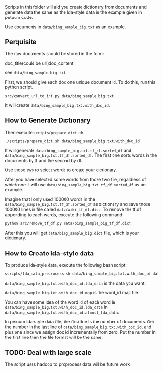 Scripts in this folder will aid you create dictionary from documents and
generate data the same as the lda-style data in the example given in petuum
code.

Use documents in `data/bing_sample_big.txt` as an example.

## Perquisite
The raw documents should be stored in the form:

doc_title(could be url)<tab>doc_content

see `data/bing_sample_big.txt`.

First, we should give each doc one unique document id. To do this, run this
python script.
```bash
src/convert_url_to_int.py data/bing_sample_big.txt
```

It will create `data/bing_sample_big.txt.with_doc_id`.

## How to Generate Dictionary
Then execute `scripts/prepare_dict.sh`.

```bash
./scripts/prepare_dict.sh data/bing_sample_big.txt.with_doc_id
```

It will generate `data/bing_sample_big.txt.tf_df.sorted_df` and 
`data/bing_sample_big.txt.tf_df.sorted_df`. The first one sorts words in the
documents by tf and the second by df.

Use those two to select words to create your dictionary.

After you have selected some words from those two file, regardless of which
one. I will use `data/bing_sample_big.txt.tf_df.sorted_df` as an example.

Imagine that I only used 100000 words in the
`data/bing_sample_big.txt.tf_df.sorted_df` as dictionary and save those 100000
lines in file called `data/wiki_tf_df.dict`. To remove the
<tab>tf:df appending to each words, execute the following command:

```bash
python src/remove_tf_df.py data/bing_sample_big_tf_df.dict
```

After this you will get `data/bing_sample_big.dict` file, which is your
dictionary.

## How to Create lda-style data
To produce lda-style data, execute the following bash script:
```bash
scripts/lda_data_preprocess.sh data/bing_sample_big.txt.with_doc_id data/bing_sample_big.dict
```
`data/bing_sample_big.txt.with_doc_id.lda_data` is the data you want.

`data/bing_sample_big.txt.with_doc_id.map` is the word_id map file.

You can have some idea of the word id of each word in `data/bing_sample_big.txt.with_doc_id.lda_data`
in `data/bing_sample_big.txt.with_doc_id.almost_lda_data`.

In petuum lda-style data file, the first line is the number of documents. Get
the number in the last line of `data/bing_sample_big.txt.with_doc_id`, and plus
one since we assign doc id incrementally from zero. Put the number in the first
line then the file format will be the same.

## TODO: Deal with large scale
The script uses hadoop to proprocess data will be future work.
